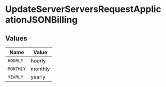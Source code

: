 # UpdateServerServersRequestApplicationJSONBilling


## Values

| Name      | Value     |
| --------- | --------- |
| `HOURLY`  | hourly    |
| `MONTHLY` | monthly   |
| `YEARLY`  | yearly    |